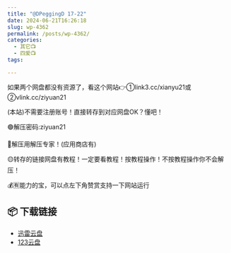 ```yaml
---
title: "​@DPeggingD 17-22"
date: 2024-06-21T16:26:18
slug: wp-4362
permalink: /posts/wp-4362/
categories:
  - 其它📺
  - 四爱📺
tags:

---
```


如果两个网盘都没有资源了，看这个网站👉①link3.cc/xianyu21或②vlink.cc/ziyuan21

(本站)不需要注册账号！直接转存到对应网盘OK？懂吧！

🟢解压密码:ziyuan21

🔵解压用解压专家！(应用商店有)

🟡转存的链接网盘有教程！一定要看教程！按教程操作！不按教程操作你不会解压！

💰🈶能力的宝，可以点左下角赞赏支持一下网站运行

## 📦 下载链接
- [迅雷云盘](https://blziyuan21.com/pay-download/4362?key=1d3770211d&down_id=0)
- [123云盘](https://blziyuan21.com/pay-download/4362?key=1d3770211d&down_id=1)

